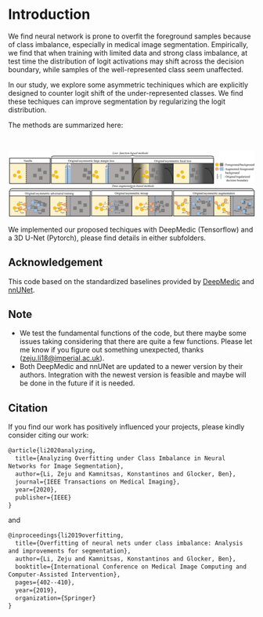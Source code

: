 # Introduction 

We find neural network is prone to overfit the foreground samples because of class imbalance, especially in medical image segmentation. Empirically, we find that when training with limited data and strong class imbalance, at test time the distribution of logit activations may shift across the decision boundary, while samples of the well-represented class seem unaffected.

In our study, we explore some asymmetric techiniques which are explicitly designed to counter logit shift of the under-represented classes. We find these techiques can improve segmentation by regularizing the logit distribution. 

The methods are summarized here:

<br/> <div align=center><img src="figs/MethodOverview.png" width="700px"/></div>

We implemented our proposed techiques with DeepMedic (Tensorflow) and a 3D U-Net (Pytorch), please find details in either subfolders. 


## Acknowledgement
This code based on the standardized baselines provided by [DeepMedic](https://github.com/deepmedic/deepmedic) and [nnUNet](https://github.com/MIC-DKFZ/nnUNet). 

## Note
- We test the fundamental functions of the code, but there maybe some issues taking considering that there are quite a few functions. Please let me know if you figure out something unexpected, thanks (zeju.li18@imperial.ac.uk).
- Both DeepMedic and nnUNet are updated to a newer version by their authors. Integration with the newest version is feasible and maybe will be done in the future if it is needed.

## Citation
If you find our work has positively influenced your projects, please kindly consider citing our work:

```
@article{li2020analyzing,
  title={Analyzing Overfitting under Class Imbalance in Neural Networks for Image Segmentation},
  author={Li, Zeju and Kamnitsas, Konstantinos and Glocker, Ben},
  journal={IEEE Transactions on Medical Imaging},
  year={2020},
  publisher={IEEE}
}
```

and

```
@inproceedings{li2019overfitting,
  title={Overfitting of neural nets under class imbalance: Analysis and improvements for segmentation},
  author={Li, Zeju and Kamnitsas, Konstantinos and Glocker, Ben},
  booktitle={International Conference on Medical Image Computing and Computer-Assisted Intervention},
  pages={402--410},
  year={2019},
  organization={Springer}
}
```
